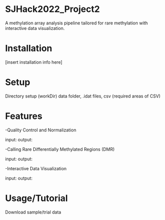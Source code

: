 # SJHack2022_Project2
A methylation array analysis pipeline tailored for rare methylation with interactive data visualization.

# Installation
[insert installation info here]

# Setup
Directory setup (workDir)
data folder, .idat files, csv (required areas of CSV)

# Features
-Quality Control and Normalization


input:
output:

-Calling Rare Differentially Methylated Regions (DMR) 


input:
output:

-Interactive Data Visualization


input:
output:

# Usage/Tutorial
Download sample/trial data

